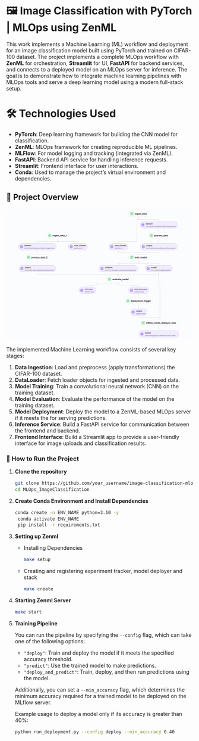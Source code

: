 # 🖼️ Image Classification with PyTorch | MLOps using ZenML
This work implements a Machine Learning (ML) workflow and deployment for an image classification model built using PyTorch and trained on CIFAR-100 dataset. The project implements a complete MLOps workflow with **ZenML** for orchestration, **Streamlit** for UI, **FastAPI** for backend services, and connects to a deployed model on an MLOps server for inference. The goal is to demonstrate how to integrate machine learning pipelines with MLOps tools and serve a deep learning model using a modern full-stack setup.

# 🛠️ Technologies Used
- **PyTorch**: Deep learning framework for building the CNN model for classification.
- **ZenML**: MLOps framework for creating reproducible ML pipelines.
- **MLFlow**: For model logging and tracking (integrated via ZenML).
- **FastAPI**: Backend API service for handling inference requests.
- **Streamlit**: Frontend interface for user interactions.
- **Conda**: Used to manage the project’s virtual environment and dependencies.

## 🎯 Project Overview

![pipeline](pipeline.png)

The implemented Machine Learning workflow consists of several key stages:
1. **Data Ingestion**: Load and preprocess (apply transformations) the CIFAR-100 dataset.
2. **DataLoader**: Fetch loader objects for ingested and processed data.
3. **Model Training**: Train a convolutional neural network (CNN) on the training dataset.
4. **Model Evaluation**: Evaluate the performance of the model on the training dataset.
6. **Model Deployment**: Deploy the model to a ZenML-based MLOps server if it meets the  for serving predictions.
7. **Inference Service**: Build a FastAPI service for communication between the frontend and backend.
8. **Frontend Interface**: Build a Streamlit app to provide a user-friendly interface for image uploads and classification results.


### 🚀 How to Run the Project

1. **Clone the repository**

   ```bash
   git clone https://github.com/your_username/image-classification-mlops.git
   cd MLOps_ImageClassification

2. **Create Conda Environment and Install Dependencies**

   ```bash
   conda create -n ENV_NAME python=3.10 -y
	conda activate ENV_NAME
	pip install -r requirements.txt

3. **Setting up Zenml**
   
   - Installing Dependencies
      ```bash
      make setup


   - Creating and registering experiment tracker, model deployer and stack 
      ```bash
      make create

4. **Starting Zenml Server**
   ```bash
   make start

5. **Training Pipeline**

   You can run the pipeline by specifying the `--config` flag, which can take one of the following options:
   
   - `"deploy"`: Train and deploy the model if it meets the specified accuracy threshold.
   - `"predict"`: Use the trained model to make predictions.
   - `"deploy_and_predict"`: Train, deploy, and then run predictions using the model.
   
   Additionally, you can set a `--min_accuracy` flag, which determines the minimum accuracy required for a trained model to be deployed on the MLflow server.

   Example usage to deploy a model only if its accuracy is greater than 40%:

   ```bash
   python run_deployment.py --config deploy --min_accuracy 0.40

